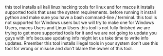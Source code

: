 this tool installs all kali linux hacking tools for linux and for macos it installs supported tools that uses the system requirements.
before running it install python and make sure you have a bash command-line / terminal. this tool is not supported for Windows users but we will try to make one for Windows Users, macos Users and Linux Users this tool is not fully finished we are trying to get more supported tools for it and we are not going to update you guys with info becuase updating info might let us take time to write info updates. Rmember this tool installs illegal tools in your system don't use this tool for wrong or misuse and don't blame the owner of this tool.